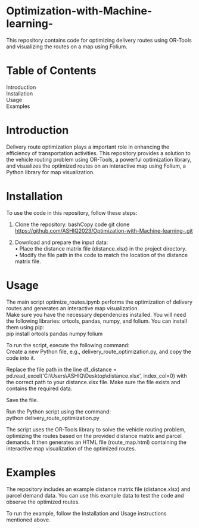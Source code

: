 # Optimization-with-Machine-learning-
This repository contains code for optimizing delivery routes using OR-Tools and visualizing the routes on a map using Folium.

# Table of Contents
Introduction<br>
Installation<br>
Usage<br>
Examples<br>


# Introduction
Delivery route optimization plays a important role in enhancing the efficiency of transportation activities. This repository provides a solution to the vehicle routing problem using OR-Tools, a powerful optimization library, and visualizes the optimized routes on an interactive map using Folium, a Python library for map visualization.

# Installation

To use the code in this repository, follow these steps:
1.	Clone the repository:
bashCopy code
git clone https://github.com/ASHIQ2023/Optimization-with-Machine-learning-.git

2.	Download and prepare the input data:<br>
• Place the distance matrix file (distance.xlsx) in the project directory.<br>
•	Modify the file path in the code to match the location of the distance matrix file.<br>

# Usage
The main script optimize_routes.ipynb performs the optimization of delivery routes and generates an interactive map visualization.<br>
Make sure you have the necessary dependencies installed. You will need the following libraries: ortools, pandas, numpy, and folium. You can install them using pip:<br>
pip install ortools pandas numpy folium<br>

To run the script, execute the following command:<br>
Create a new Python file, e.g., delivery_route_optimization.py, and copy the code into it.<br>

Replace the file path in the line df_distance = pd.read_excel('C:\\Users\\ASHIQ\\Desktop\\distance.xlsx', index_col=0) with the correct path to your distance.xlsx file. Make sure the file exists and contains the required data.<br>

Save the file.<br>

Run the Python script using the command:<br>
python delivery_route_optimization.py<br>

The script uses the OR-Tools library to solve the vehicle routing problem, optimizing the routes based on the provided distance matrix and parcel demands. It then generates an HTML file (route_map.html) containing the interactive map visualization of the optimized routes.

# Examples

The repository includes an example distance matrix file (distance.xlsx) and parcel demand data. You can use this example data to test the code and observe the optimized routes.<br>

To run the example, follow the Installation and Usage instructions mentioned above.


